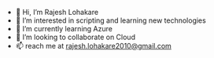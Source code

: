 - 👋 Hi, I’m Rajesh Lohakare
- 👀 I’m interested in scripting and learning new technologies
- 🌱 I’m currently learning Azure
- 💞️ I’m looking to collaborate on Cloud
- 📫 reach me at rajesh.lohakare2010@gmail.com

<!---
rclohakare/rclohakare is a ✨ special ✨ repository because its `README.md` (this file) appears on your GitHub profile.
You can click the Preview link to take a look at your changes.
--->
